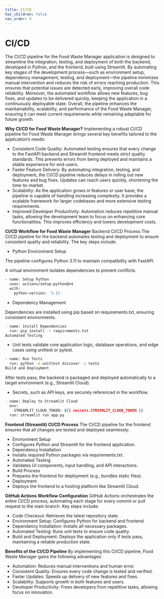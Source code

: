```yaml
---
title: CI/CD
has_children: false
nav_order: 9
---
```


# CI/CD

The CI/CD pipeline for the Food Waste Manager application is designed to streamline the integration, testing, and deployment of both the backend, developed in Python, and the frontend, built using Streamlit. By automating key stages of the development process—such as environment setup, dependency management, testing, and deployment—the pipeline minimizes manual intervention and reduces the risk of errors reaching production. This ensures that potential issues are detected early, improving overall code reliability. Moreover, the automated workflow allows new features, bug fixes, and updates to be delivered quickly, keeping the application in a continuously deployable state. Overall, the pipeline enhances the maintainability, scalability, and performance of the Food Waste Manager, ensuring it can meet current requirements while remaining adaptable for future growth.

**Why CI/CD for Food Waste Manager?**
Implementing a robust CI/CD pipeline for Food Waste Manager brings several key benefits tailored to the application’s needs:
- Consistent Code Quality: Automated testing ensures that every change to the FastAPI backend and Streamlit frontend meets strict quality standards. This prevents errors from being deployed and maintains a stable experience for end-users.
- Faster Feature Delivery: By automating integration, testing, and deployment, the CI/CD pipeline reduces delays in rolling out new features and bug fixes. Updates can reach users quickly, shortening the time-to-market.
- Scalability: As the application grows in features or user base, the pipeline is capable of handling increasing complexity. It provides a scalable framework for larger codebases and more extensive testing requirements.
- Improved Developer Productivity: Automation reduces repetitive manual tasks, allowing the development team to focus on enhancing core functionalities. This improves efficiency and lowers development costs. 

**CI/CD Workflow for Food Waste Manager**
Backend CI/CD Process
The CI/CD pipeline for the backend automates testing and deployment to ensure consistent quality and reliability. The key steps include:
- Python Environment Setup

The pipeline configures Python 3.11 to maintain compatibility with FastAPI.

A virtual environment isolates dependencies to prevent conflicts.
```bash
- name: Setup Python
  uses: actions/setup-python@v4
  with:
    python-version: '3.11'
```
- Dependency Management

Dependencies are installed using pip based on requirements.txt, ensuring consistent environments.
```bash
- name: Install Dependencies
  run: pip install -r requirements.txt
Automated Testing
```

- Unit tests validate core application logic, database operations, and edge cases using unittest or pytest.
```bash
- name: Run Tests
  run: python -m unittest discover -s tests
Build and Deployment
```

After tests pass, the backend is packaged and deployed automatically to a target environment (e.g., Streamlit Cloud).

- Secrets, such as API keys, are securely referenced in the workflow.
```bash
- name: Deploy to Streamlit Cloud
  env:
    STREAMLIT_CLOUD_TOKEN: ${{ secrets.STREAMLIT_CLOUD_TOKEN }}
  run: streamlit run app.py
```
**Frontend (Streamlit) CI/CD Process**
The CI/CD pipeline for the frontend ensures that all changes are tested and deployed seamlessly:

- Environment Setup
- Configures Python and Streamlit for the frontend application.
- Dependency Installation
- Installs required Python packages via requirements.txt.
- Automated Testing
- Validates UI components, input handling, and API interactions.
- Build Process
- Prepares the frontend for deployment (e.g., bundles static files).
- Deployment
- Deploys the frontend to a hosting platform like Streamlit Cloud.

**GitHub Actions Workflow Configuration**
GitHub Actions orchestrates the entire CI/CD process, automating each stage for every commit or pull request to the main branch. Key steps include:
- Code Checkout: Retrieves the latest repository state.
- Environment Setup: Configures Python for backend and frontend.
- Dependency Installation: Installs all necessary packages.
- Automated Testing: Runs unit tests to ensure code quality.
- Build and Deployment: Deploys the application only if tests pass, maintaining a reliable production state.

**Benefits of the CI/CD Pipeline**
By implementing this CI/CD pipeline, Food Waste Manager gains the following advantages:
- Automation: Reduces manual interventions and human error.
- Consistent Quality: Ensures every code change is tested and verified.
- Faster Updates: Speeds up delivery of new features and fixes.
- Scalability: Supports growth in both features and users.
- Developer Productivity: Frees developers from repetitive tasks, allowing focus on innovation.

    